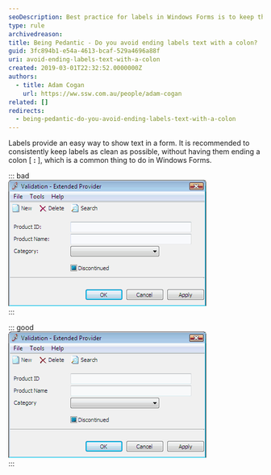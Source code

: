 ```yaml
---
seoDescription: Best practice for labels in Windows Forms is to keep them clean and avoid ending with a colon.
type: rule
archivedreason:
title: Being Pedantic - Do you avoid ending labels text with a colon?
guid: 3fc894b1-e54a-4613-bcaf-529a4696a88f
uri: avoid-ending-labels-text-with-a-colon
created: 2019-03-01T22:32:52.0000000Z
authors:
  - title: Adam Cogan
    url: https://ww.ssw.com.au/people/adam-cogan
related: []
redirects:
  - being-pedantic-do-you-avoid-ending-labels-text-with-a-colon
---
```


Labels provide an easy way to show text in a form. It is recommended to consistently keep labels as clean as possible, without having them ending a colon [ **:** ], which is a common thing to do in Windows Forms.

<!--endintro-->

::: bad  
![Figure: Bad Example - Labels with ":" at the end](LabelBad.gif)  
:::

::: good  
![Figure: Good Example - Clean labels without ":"](LabelGood.gif)  
:::
